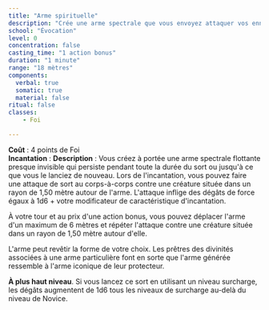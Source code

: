 ```yaml
---
title: "Arme spirituelle"
description: "Crée une arme spectrale que vous envoyez attaquer vos ennemis."
school: "Évocation"
level: 0
concentration: false
casting_time: "1 action bonus"
duration: "1 minute"
range: "18 mètres"
components:
  verbal: true
  somatic: true
  material: false
ritual: false
classes:
    - Foi

---
```

**Coût** : 4 points de Foi    
**Incantation** : 
**Description** : Vous créez à portée une arme spectrale flottante presque invisible qui persiste pendant toute la durée du sort ou jusqu'à ce que vous le lanciez de nouveau. Lors de l'incantation, vous pouvez faire une attaque de sort au corps-à-corps contre une créature située dans un rayon de 1,50 mètre autour de l'arme. L'attaque inflige des dégâts de force égaux à 1d6 + votre modificateur de caractéristique d'incantation.

À votre tour et au prix d'une action bonus, vous pouvez déplacer l'arme d'un maximum de 6 mètres et répéter l'attaque contre une créature située dans un rayon de 1,50 mètre autour d'elle.

L'arme peut revêtir la forme de votre choix. Les prêtres des divinités associées à une arme particulière font en sorte que l'arme générée ressemble à l'arme iconique de leur protecteur.

**À plus haut niveau**. Si vous lancez ce sort en utilisant un niveau surcharge, les dégâts augmentent de 1d6 tous les niveaux de surcharge au-delà du niveau de Novice.
